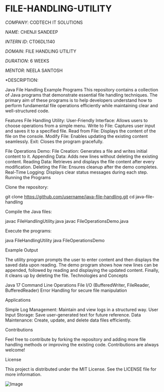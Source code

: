 # FILE-HANDLING-UTILITY
*COMPANY*: CODTECH IT SOLUTIONS

*NAME*: CHENJI SANDEEP

*INTERN ID*: CT06DL1140

*DOMAIN*: FILE HANDLING UTILITY

*DURATION*: 6 WEEKS

*MENTOR*: NEELA SANTOSH

*DESCRIPTION:

Java File Handling Example Programs
This repository contains a collection of Java programs that demonstrate essential file handling techniques. The primary aim of these programs is to help developers understand how to perform fundamental file operations efficiently while maintaining clear and well-structured code.

Features
File Handling Utility:
User-Friendly Interface: Allows users to choose operations from a simple menu.
Write to File: Captures user input and saves it to a specified file.
Read from File: Displays the content of the file on the console.
Modify File: Enables updating the existing content seamlessly.
Exit: Closes the program gracefully.


File Operations Demo:
File Creation: Generates a file and writes initial content to it.
Appending Data: Adds new lines without deleting the existing content.
Reading Data: Retrieves and displays the file content after every modification.
Deleting the File: Ensures cleanup after the demo completes.
Real-Time Logging: Displays clear status messages during each step.
Running the Programs


Clone the repository:

git clone https://github.com/username/java-file-handling.git
cd java-file-handling


Compile the Java files:

javac FileHandlingUtility.java
javac FileOperationsDemo.java


Execute the programs:

java FileHandlingUtility
java FileOperationsDemo


Example Output

The utility program prompts the user to enter content and then displays the saved data upon reading.
The demo program shows how new lines can be appended, followed by reading and displaying the updated content. Finally, it cleans up by deleting the file.
Technologies and Concepts

Java 17
Command Line Operations
File I/O (BufferedWriter, FileReader, BufferedReader)
Error Handling for secure file manipulation


Applications

Simple Log Management: Maintain and view logs in a structured way.
User Input Storage: Save user-generated text for future reference.
Data Maintenance: Create, update, and delete data files efficiently.


Contributions

Feel free to contribute by forking the repository and adding more file handling methods or improving the existing code. Contributions are always welcome!


License

This project is distributed under the MIT License. See the LICENSE file for more information.


![Image](https://github.com/user-attachments/assets/00603cb1-a8b2-4bb1-b2cb-954f2f00b508)
